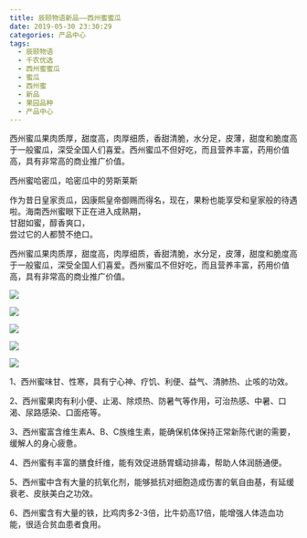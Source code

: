 ```yaml
---
title: 辰颐物语新品——西州蜜蜜瓜
date: 2019-05-30 23:30:29
categories: 产品中心
tags:
  - 辰颐物语
  - 千农优选
  - 西州蜜蜜瓜
  - 蜜瓜
  - 西州蜜
  - 新品
  - 果园品种
  - 产品中心
---
```


西州蜜瓜果肉质厚，甜度高，肉厚细质，香甜清脆，水分足，皮薄，甜度和脆度高于一般蜜瓜，深受全国人们喜爱。西州蜜瓜不但好吃，而且营养丰富，药用价值高，具有非常高的商业推广价值。

<!-- more -->


西州蜜哈密瓜，哈密瓜中的劳斯莱斯

作为昔日皇家贡瓜，因康熙皇帝御赐而得名，现在，果粉也能享受和皇家般的待遇啦。海南西州蜜眼下正在进入成熟期，  
甘甜如蜜，醇香爽口，  
尝过它的人都赞不绝口。

西州蜜瓜果肉质厚，甜度高，肉厚细质，香甜清脆，水分足，皮薄，甜度和脆度高于一般蜜瓜，深受全国人们喜爱。西州蜜瓜不但好吃，而且营养丰富，药用价值高，具有非常高的商业推广价值。

![](http://www.zuow.cn/wp-content/uploads/2018/12/6de9e09249dec8aa169a.jpg)

![](http://www.zuow.cn/wp-content/uploads/2018/12/93de69eaef2830169a2c.jpg)

![](http://www.zuow.cn/wp-content/uploads/2018/12/b0012d190df8f0350d2d.jpg)

![](http://www.zuow.cn/wp-content/uploads/2018/12/c653801287fad2a03c65.jpg)

![](http://www.zuow.cn/wp-content/uploads/2018/12/2c364b99fed7e17685fc.jpg)

1、西州蜜味甘、性寒，具有宁心神、疗饥、利便、益气、清肺热、止咳的功效。

2、西州蜜果肉有利小便、止渴、除烦热、防暑气等作用，可治热感、中暑、口渴、尿路感染、口面疮等。

3、西州蜜富含维生素A、B、C族维生素，能确保机体保持正常新陈代谢的需要，缓解人的身心疲惫。

4、西州蜜有丰富的膳食纤维，能有效促进肠胃蠕动排毒，帮助人体润肠通便。

5、西州蜜中含有大量的抗氧化剂，能够抵抗对细胞造成伤害的氧自由基，有延缓衰老、皮肤美白之功效。

6、西州蜜含有大量的铁，比鸡肉多2-3倍，比牛奶高17倍，能增强人体造血功能，很适合贫血患者食用。